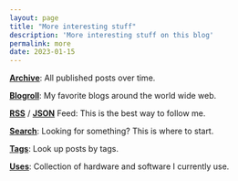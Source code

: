 ```yaml
---
layout: page
title: "More interesting stuff"
description: 'More interesting stuff on this blog'
permalink: more
date: 2023-01-15
---
```




[**Archive**](/posts/): All published posts over time.

[**Blogroll**](/blogroll): My favorite blogs around the world wide web.

[**RSS**](/feed.xml) / [**JSON**](/feed.json) Feed: This is the best way to follow me.

[**Search**](/search): Looking for something? This is where to start.

[**Tags**](/tags): Look up posts by tags.

[**Uses**](/uses): Collection of hardware and software I currently use.

